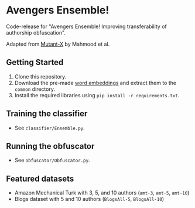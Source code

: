 # Avengers Ensemble!
Code-release for "Avengers Ensemble! Improving transferability of authorship obfuscation".

Adapted from [Mutant-X](https://github.com/asad1996172/Mutant-X) by Mahmood et al.

## Getting Started
1. Clone this repository.
2. Download the pre-made [word embeddings](https://www.dropbox.com/sh/y3srrf82n9jbx8x/AAAlHlICEftupAJ3WZnS8W3Aa?dl=0) and extract them to the `common` directory.
3. Install the required libraries using `pip install -r requirements.txt`.

## Training the classifier
- See `classifier/Ensemble.py`.

## Running the obfuscator
-  See `obfuscator/Obfuscator.py`.

## Featured datasets
- Amazon Mechanical Turk with 3, 5, and 10 authors (`amt-3`, `amt-5`, `amt-10`)
- Blogs dataset with 5 and 10 authors (`BlogsAll-5`, `BlogsAll-10`)
